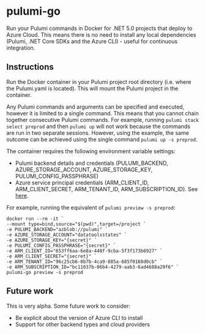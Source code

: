 # pulumi-go

Run your Pulumi commands in Docker for .NET 5.0 projects that deploy to Azure Cloud.  This means there is no need to install any local dependencies (Pulumi, .NET Core SDKs and the Azure CLI) - useful for continuous integration.

## Instructions

Run the Docker container in your Pulumi project root directory (i.e. where the Pulumi.yaml is located).  This will mount the Pulumi project in the container.

Any Pulumi commands and arguments can be specified and executed, however it is limited to a single command.  This means that you cannot chain together consecutive Pulumi commands.  For example, running `pulumi stack select preprod` and then `pulumi up` will not work because the commands are run in two separate sessions.  However, using the example, the same outcome can be achieved using the single command `pulumi up -s preprod`.

The container requires the following environment variable settings:
 - Pulumi backend details and credentials (PULUMI_BACKEND, AZURE_STORAGE_ACCOUNT, AZURE_STORAGE_KEY, PULUMI_CONFIG_PASSPHRASE)
  - Azure service principal credentials (ARM_CLIENT_ID, ARM_CLIENT_SECRET, ARM_TENANT_ID, ARM_SUBSCRIPTION_ID).  See [here](https://www.pulumi.com/docs/intro/cloud-providers/azure/setup/#service-principal-authentication).

For example, running the equivalent of `pulumi preview -s preprod`:

```
docker run --rm -it `
--mount type=bind,source="$(pwd)",target=/project `
-e PULUMI_BACKEND="azblob://pulumi" `
-e AZURE_STORAGE_ACCOUNT="datatoolsstates" `
-e AZURE_STORAGE_KEY="{secret}" `
-e PULUMI_CONFIG_PASSPHRASE="{secret}" `
-e ARM_CLIENT_ID="653ff6aa-6e8a-440f-9cba-5f3f173b6927" `
-e ARM_CLIENT_SECRET="{secret}" `
-e ARM_TENANT_ID="96c25cb6-0b7b-4ca9-885a-685f0168d0cb" `
-e ARM_SUBSCRIPTION_ID="bc11037b-06b4-4279-aab3-6ad4688a29f6" `
pulumi-go preview -s preprod
```

## Future work

This is very alpha. Some future work to consider:

 - Be explicit about the version of Azure CLI to install
 - Support for other backend types and cloud providers